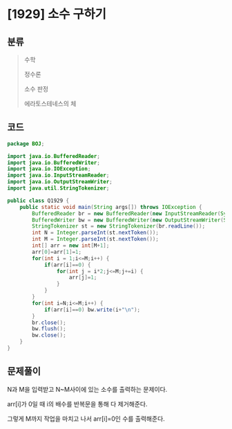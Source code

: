 # [1929] 소수 구하기

## 분류
> 수학
>
> 정수론
>
> 소수 판정
>
> 에라토스테네스의 체

## 코드
```java
package BOJ;

import java.io.BufferedReader;
import java.io.BufferedWriter;
import java.io.IOException;
import java.io.InputStreamReader;
import java.io.OutputStreamWriter;
import java.util.StringTokenizer;

public class Q1929 {
	public static void main(String args[]) throws IOException {
		BufferedReader br = new BufferedReader(new InputStreamReader(System.in));
		BufferedWriter bw = new BufferedWriter(new OutputStreamWriter(System.out));
		StringTokenizer st = new StringTokenizer(br.readLine());
		int N = Integer.parseInt(st.nextToken());
		int M = Integer.parseInt(st.nextToken());
		int[] arr = new int[M+1];
		arr[0]=arr[1]=1;
		for(int i = 1;i<=M;i++) {
			if(arr[i]==0) {
				for(int j = i*2;j<=M;j+=i) {
					arr[j]=1;
				}
			}
		}
		for(int i=N;i<=M;i++) {
			if(arr[i]==0) bw.write(i+"\n");
		}
		br.close();
		bw.flush();
		bw.close();
	}
}

```

## 문제풀이

N과 M을 입력받고 N~M사이에 있는 소수를 출력하는 문제이다.

arr[i]가 0일 때 i의 배수를 반복문을 통해 다 제거해준다.

그렇게 M까지 작업을 마치고 나서 arr[i]=0인 수를 출력해준다.